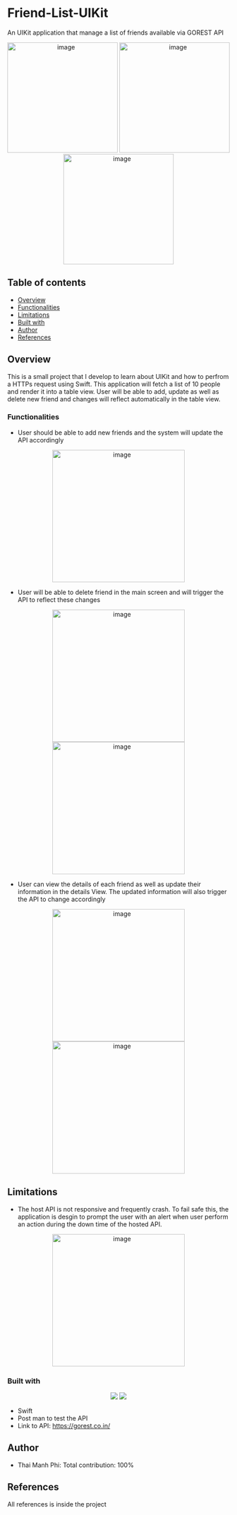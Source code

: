 # Friend-List-UIKit
An UIKit application that manage a list of friends available via GOREST API

<p align="center">
  <img width="250" alt="image" src="https://user-images.githubusercontent.com/71892904/225561828-57806693-8391-4401-ba8b-0feb68477ecf.png">
  <img width="250" alt="image" src="https://user-images.githubusercontent.com/71892904/225554112-23b0af6a-ed2f-4c43-bcfb-a278e1bfc626.png">
  <img width="250" alt="image" src="https://user-images.githubusercontent.com/71892904/225863043-c838a8c8-cee6-41c5-acbd-3b05fb8e7427.png">
</p>

## Table of contents

- [Overview](#overview)
- [Functionalities](#Functionalities)
- [Limitations](#Limitations)
- [Built with](#built-with)
- [Author](#author)
- [References](#References)


## Overview

This is a small project that I develop to learn about UIKit and how to perfrom a HTTPs request using Swift. This application will fetch a list of 10 people and render it into a table view. User will be able to add, update as well as delete new friend and changes will reflect automatically in the table view.

### Functionalities

- User should be able to add new friends and the system will update the API accordingly
<p align="center">
  <img width="300" alt="image" src="https://user-images.githubusercontent.com/71892904/225554112-23b0af6a-ed2f-4c43-bcfb-a278e1bfc626.png">
</p>

- User will be able to delete friend in the main screen and will trigger the API to reflect these changes
<p align="center">
  <img width="300" alt="image" src="https://user-images.githubusercontent.com/71892904/229403210-0522ec22-7209-4de0-854e-b9b5c32f9971.png">
  <img width="300" alt="image" src="https://user-images.githubusercontent.com/71892904/229403226-be724104-d3a5-47bd-8837-d0d5a7e77b76.png">
</p>

- User can view the details of each friend as well as update their information in the details View. The updated information will also trigger the API to change accordingly
<p align="center">
  <img width="300" alt="image" src="https://user-images.githubusercontent.com/71892904/225863623-8ee4c4e9-d8f4-47df-8f52-35413c0a91d1.png">
  <img width="300" alt="image" src="https://user-images.githubusercontent.com/71892904/225864310-010bb93f-cc15-46cb-8a6f-dd8c37ad6e84.png">
</p>

## Limitations
- The host API is not responsive and frequently crash. To fail safe this, the application is desgin to prompt the user with an alert when user perform an action during the down time of the hosted API.
<p align="center">
  <img width="300" alt="image" src="https://user-images.githubusercontent.com/71892904/225864876-956e2e7a-aaf5-43d9-b17d-786d588512c4.png">
</p>


### Built with

<p align="center">
  <img src="https://skillicons.dev/icons?i=swift" />
  <img src="https://skillicons.dev/icons?i=postman">
</p>

- Swift
- Post man to test the API
- Link to API: https://gorest.co.in/

## Author
- Thai Manh Phi: Total contribution: 100%

## References
All references is inside the project

